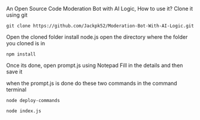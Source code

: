 An Open Source Code Moderation Bot with AI Logic,
How to use it?
Clone it using git
```
git clone https://github.com/Jackpk52/Moderation-Bot-With-AI-Logic.git
```

Open the cloned folder
install node.js
open the directory where the folder you cloned is in
```
npm install
```
Once its done, open prompt.js using Notepad
Fill in the details
and then save it

when the prompt.js is done do these two commands in the command terminal

```
node deploy-commands
```

```
node index.js
```
